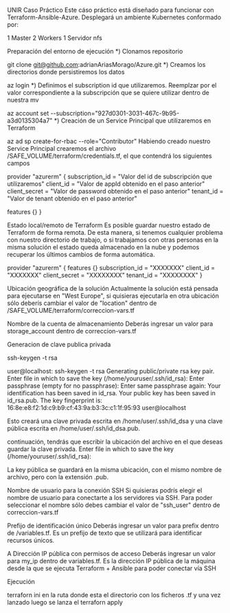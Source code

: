 UNIR Caso Práctico
Este cáso práctico está diseñado para funcionar con Terraform-Ansible-Azure. Desplegará un ambiente Kubernetes conformado por:

1 Master
2 Workers
1 Servidor nfs




Preparación del entorno de ejecución
*) Clonamos repositorio

git clone git@github.com:adrianAriasMorago/Azure.git
*) Creamos los directorios donde persistiremos los datos



az login
*) Definimos el subscription id que utilizaremos. Reemplzar por el valor correspondiente a la subscripción que se quiere utilizar dentro de nuestra mv

az account set --subscription="927d0301-3031-467c-9b95-a3d0135304a7"
*) Creación de un Service Principal que utilizaremos en Terraform

az ad sp create-for-rbac --role="Contributor"
Habiendo creado nuestro Service Principal crearemos el archivo /SAFE_VOLUME/terraform/credentials.tf, el que contendrá los siguientes campos

provider "azurerm" {
  subscription_id = "Valor del id de subscripci&oacute;n que utilizaremos"
  client_id       = "Valor de appId obtenido en el paso anterior"
  client_secret   = "Valor de password obtenido en el paso anterior"
  tenant_id       = "Valor de tenant obtenido en el paso anterior"

  features {}
}


Estado local/remoto de Terraform
Es posible guardar nuestro estado de Terraform de forma remota. De esta manera, si tenemos cualquier problema con nuestro directorio de trabajo, o si trabajamos con otras personas en la misma solución el estado queda almacenado en la nube y podemos recuperar los últimos cambios de forma automática.




provider "azurerm" {
  features {}
  subscription_id = "XXXXXXX"
  client_id       = "XXXXXXX"
  client_secret   = "XXXXXXXX"
  tenant_id       = "XXXXXXXX"
}

Ubicación geográfica de la solución
Actualmente la solución está pensada para ejecutarse en "West Europe", si quisieras ejecutarla en otra ubicación sólo deberís cambiar el valor de "location" dentro de /SAFE_VOLUME/terraform/correccion-vars.tf

Nombre de la cuenta de almacenamiento
Deberás ingresar un valor para storage_account dentro de correccion-vars.tf

Generacion de clave publica privada

ssh-keygen -t rsa

user@localhost: ssh-keygen -t rsa
Generating public/private rsa key pair.
Enter file in which to save the key (/home/youruser/.ssh/id_rsa):
Enter passphrase (empty for no passphrase):
Enter same passphrase again:
Your identification has been saved in id_rsa.
Your public key has been saved in id_rsa.pub.
The key fingerprint is:
16:8e:e8:f2:1d:c9:b9:cf:43:9a:b3:3c:c1:1f:95:93 user@localhost

Esto creará una clave privada escrita en /home/user/.ssh/id_dsa y una clave pública escrita en /home/user/.ssh/id_dsa.pub.

continuación, tendrás que escribir la ubicación del archivo en el que deseas guardar la clave privada.
Enter file in which to save the key (/home/youruser/.ssh/id_rsa):

La key pública se guardará en la misma ubicación, con el mismo nombre de archivo, pero con la extensión .pub. 




Nombre de usuario para la conexión SSH
Si quisieras podrís elegir el nombre de usuario para conectarte a los servidores via SSH. Para poder seleccionar el nombre sólo debes cambiar el valor de "ssh_user" dentro de correccion-vars.tf

Prefijo de identificación único
Deberás ingresar un valor para prefix dentro de /variables.tf. Es un prefijo de texto que se utilizará para identificar recursos únicos.

A
Dirección IP pública con permisos de acceso
Deberás ingresar un valor para my_ip dentro de variables.tf. Es la dirección IP pública de la máquina desde la que se ejecuta Terraform + Ansible para poder conectar vía SSH

Ejecución

terraforn ini en la ruta donde esta el directorio con los ficheros .tf y una vez lanzado luego se lanza el terraforn apply



